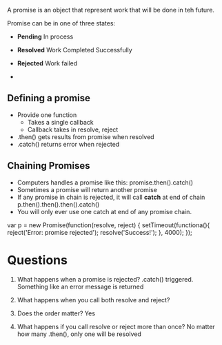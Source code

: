 A promise is an object that represent work that will be done in teh future. 

Promise can be in one of three states:
- **Pending** In process 
- **Resolved** Work Completed Successfully 
- **Rejected** Work failed 

- 
## Defining a promise 
- Provide one function 
  - Takes a single callback 
  - Callback takes in resolve, reject
- .then() gets results from promise when resolved
- .catch() returns error when rejected  


## Chaining Promises
- Computers handles a promise like this: promise.then().catch()
- Sometimes a promise will return another promise
- If any promise in chain is rejected, it will call **catch** at end of chain p.then().then().then().catch()
- You will only ever use one catch at end of any promise chain. 

var p = new Promise(function(resolve, reject) {
  setTimeout(functiona(){
    reject('Error: promise rejected');
    resolve('Success!');
  }, 4000);
});

# Questions
1) What happens when a promise is rejected?
.catch() triggered. Something like an error message is returned

2) What happens when you call both resolve and reject? 

3) Does the order matter? 
Yes

4) What happens if you call resolve or reject more than once? 
No matter how many .then(), only one will be resolved 